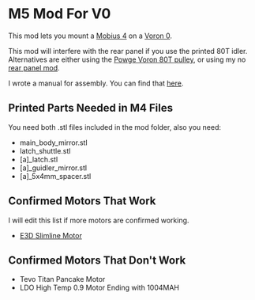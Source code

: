 ﻿# M5 Mod For V0
This mod lets you mount a [Mobius 4](https://github.com/VoronDesign/Mobius-Extruder) on a [Voron 0](https://github.com/VoronDesign/Voron-0).

[](./example.jpg)

This mod will interfere with the rear panel if you use the printed 80T idler.
Alternatives are either using the [Powge Voron 80T pulley](https://s.click.aliexpress.com/e/_ABNQZZ), or using my no [rear panel mod](../Easy_Access_Rear_Panels_v0).

I wrote a manual for assembly. You can find that [here](./Manual.pdf).

## Printed Parts Needed in M4 Files
You need both .stl files included in the mod folder, also you need:
- main_body_mirror.stl
- latch_shuttle.stl
- [a]_latch.stl
- [a]_guidler_mirror.stl
- [a]_5x4mm_spacer.stl

## Confirmed Motors That Work
I will edit this list if more motors are confirmed working.
- [E3D Slimline Motor](https://e3d-online.com/collections/motors/products/motors)

## Confirmed Motors That Don't Work
- Tevo Titan Pancake Motor
- LDO High Temp 0.9 Motor Ending with 1004MAH
